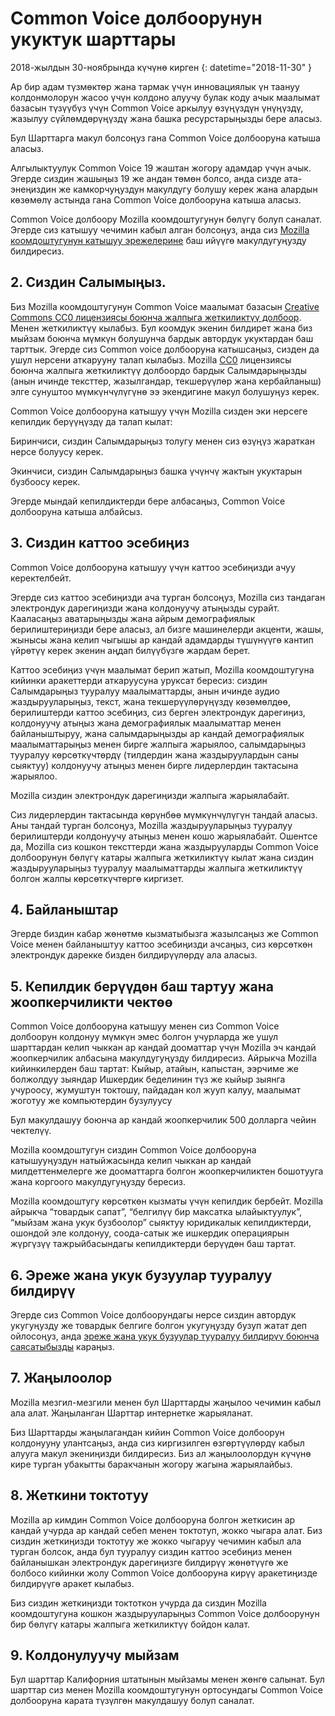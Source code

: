 # Common Voice долбоорунун укуктук шарттары 

2018-жылдын 30-ноябрында күчүнө кирген {: datetime="2018-11-30" }

Ар бир адам түзмөктөр жана тармак үчүн инновациялык үн таануу колдонмолорун жасоо үчүн колдоно алуучу булак коду ачык маалымат базасын түзүүбүз үчүн Common Voice аркылуу өзүңүздүн үнүңүздү, жазылуу сүйлөмдөрүңүздү жана башка ресурстарыңызды бере аласыз.

Бул Шарттарга макул болсоңуз гана Common Voice долбооруна катыша аласыз. 

 Алгылыктуулук
Common Voice 19 жаштан жогору адамдар үчүн ачык. Эгерде сиздин жашыңыз 19 же андан төмөн болсо, анда сизде ата-энеңиздин же камкорчуңуздун макулдугу болушу керек жана алардын көзөмөлү астында гана Common Voice долбооруна катыша аласыз. 

Common Voice долбоору Mozilla коомдоштугунун бөлүгү болуп саналат. Эгерде сиз катышуу чечимин кабыл алган болсоңуз, анда сиз [Mozilla коомдоштугунун катышуу эрежелерине](https://www.mozilla.org/en-US/about/governance/policies/participation/) баш ийүүгө макулдугуңузду билдиресиз. 

## 2. Сиздин Салымыңыз. 
Биз Mozillа коомдоштугунун Сommon Voice маалымат базасын [Creative Commons CC0 лицензиясы боюнча жалпыга жеткиликтүү долбоор](https://creativecommons.org/publicdomain/zero/1.0/). Mенен жеткиликтүү кылабыз. Бул коомдук экенин билдирет жана биз мыйзам боюнча мүмкүн болушунча бардык автордук укуктардан баш тарттык. Эгерде сиз Common voice долбооруна катышсаңыз, сизден да ушул нерсени аткарууну талап кылабыз. Mozilla [CC0](https://creativecommons.org/publicdomain/zero/1.0/) лицензиясы боюнча жалпыга жеткиликтүү долбоордо бардык Салымдарыңызды (анын ичинде тексттер, жазылгандар, текшерүүлөр жана кербайланыш) элге сунуштоо мүмкүнчүлүгүнө ээ экендигине макул болушуңуз керек. 

Common Voice долбооруна катышуу үчүн Mozilla сизден эки нерсеге кепилдик берүүңүздү да талап кылат: 

Биринчиси, cиздин Салымдарыңыз толугу менен сиз өзүңүз жараткан нерсе болуусу керек.

Экинчиси, сиздин Салымдарыңыз башка үчүнчү жактын укуктарын бузбоосу керек. 

Эгерде мындай кепилдиктерди бере албасаңыз, Common Voice долбооруна катыша албайсыз. 

## 3. Cиздин каттоо эсебиңиз
Common Voice долбооруна катышуу үчүн каттоо эсебиңизди ачуу керектелбейт. 

Эгерде сиз каттоо эсебиңизди ача турган болсоңуз, Mozilla сиз тандаган электрондук дарегиңизди жана колдонуучу атыңызды сурайт. Кааласаңыз аватарыңызды жана айрым демографиялык берилиштериңизди бере аласыз, ал бизге машинелерди акценти, жашы, жынысы жана келип чыгышы ар кандай адамдарды түшүнүүгө кантип үйрөтүү керек экенин аңдап билүүбүзгө жардам берет.

Каттоо эсебиңиз үчүн маалымат берип жатып, Mozilla коомдоштугуна кийинки аракеттерди аткаруусуна уруксат бересиз: 
сиздин Салымдарыңыз тууралуу маалыматтарды, анын ичинде аудио жаздырууларыңыз, текст, жана текшерүүлөрүңүздү көзөмөлдөө, 
берилиштерди каттоо эсебиңиз, сиз берген электрондук дарегиңиз, колдонуучу атыңыз жана демографиялык маалыматтар менен байланыштыруу, жана
cалымдарыңызды ар кандай демографиялык маалыматтарыңыз менен бирге жалпыга жарыялоо,
cалымдарыңыз тууралуу көрсөткүчтөрдү (тилдердин жана жаздыруулардын саны сыяктуу) колдонуучу атыңыз менен бирге лидерлердин тактасына жарыялоо.

Mozilla cиздин электрондук дарегиңизди жалпыга жарыялабайт. 

Cиз лидерлердин тактасында көрүнбөө мүмкүнчүлүгүн тандай аласыз. Аны тандай турган болсоңуз, Mozilla жаздырууларыңыз тууралуу берилиштерди колдонуучу атыңыз менен кошо жарыялабайт. Ошентсе да, Mozilla сиз кошкон тексттерди жана жаздырууларды Common Voice долбоорунун бөлүгү катары жалпыга жеткиликтүү кылат жана сиздин жаздырууларыңыз тууралуу маалыматтарды жалпыга жеткиликтүү болгон жалпы көрсөткүчтөргө киргизет.

## 4. Байланыштар
Эгерде биздин кабар жөнөтмө кызматыбызга жазылсаңыз же Common Voice менен байланыштуу каттоо эсебиңизди ачсаңыз, сиз көрсөткөн электрондук дарекке бизден билдирүүлөрдү ала аласыз. 

## 5. Кепилдик берүүдөн баш тартуу жана жоопкерчиликти чектөө

Common Voice долбооруна катышуу менен сиз Сommon Voice долбоорун колдонуу мүмкүн эмес болгон учурларда же ушул шарттардан келип чыккан ар кандай дооматтар үчүн Mozilla эч кандай жоопкерчилик албасына макулдугуңузду билдиресиз. Айрыкча Mozilla кийинкилерден баш тартат:
Кыйыр, атайын, капыстан, ээрчиме же болжолдуу зыяндар
Ишкердик беделинин түз же кыйыр зыянга учуроосу, жумуштун токтошу, пайдадан кол жууп калуу, маалымат жоготуу же компьютердин бузулуусу

Бул макулдашуу боюнча ар кандай жоопкерчилик 500 долларга чейин чектелүү. 

Mozilla коомдоштугун сиздин Common Voice долбооруна катышууңуздун натыйжасында келип чыккан ар кандай милдеттенмелерге же дооматтарга болгон жоопкерчиликтен бошотууга жана коргоого макулдугуңузду бересиз. 

Mozilla коомдоштугу көрсөткөн кызматы үчүн кепилдик бербейт. Mozilla айрыкча “товардык сапат”, “белгилүү бир максатка ылайыктуулук”, “мыйзам жана укук бузбоолор” cыяктуу юридикалык кепилдиктерди, ошондой эле колдонуу, соода-сатык же ишкердик операциярын жүргүзүү тажрыйбасындагы кепилдиктерди берүүдөн баш тартат. 

## 6. Эреже жана укук бузуулар тууралуу билдирүү
Эгерде сиз Common Voice долбоорундагы нерсе сиздин автордук укугуңузду же товардык белгиге болгон укугуңузду бузуп жатат деп ойлосоңуз, анда [эреже жана укук бузуулар тууралуу билдирүү боюнча саясатыбызды](https://www.mozilla.org/about/legal/report-infringement/) караңыз.

## 7. Жаңылоолор 
Mozilla мезгил-мезгили менен бул Шарттарды жаңылоо чечимин кабыл ала алат. Жаңыланган Шарттар интернетке жарыяланат. 

Биз Шарттарды жаңылагандан кийин Common Voice долбоорун колдонууну улантсаңыз, анда сиз киргизилген өзгөртүүлөрдү кабыл алууга макул экениңизди билдиресиз. Биз ал жаңылоолордун күчүнө кире турган убакытты баракчанын жогору жагына жарыялайбыз. 

## 8. Жеткини токтотуу 
Mozilla ар кимдин Common Voice долбооруна болгон жеткисин ар кандай учурда ар кандай себеп менен токтотуп, жокко чыгара алат. Биз сиздин жеткиңизди токтотуу же жокко чыгаруу чечимин кабыл ала турган болсок, анда бул тууралуу сиздин каттоо эсебиңиз менен байланышкан электрондук дарегиңизге билдирүү жөнөтүүгө же болбосо кийинки жолу Common Voice долбооруна кирүү аракетиңизде билдирүүгө аракет кылабыз. 

Биз сиздин жеткиңизди токтоткон учурда да cиздин Mozilla коомдоштугуна кошкон жаздырууларыңыз Common Voice долбоорунун бир бөлүгү катары жалпыга жеткиликтүү бойдон калат. 

## 9. Колдонулуучу мыйзам
Бул шарттар Калифорния штатынын мыйзамы менен жөнгө салынат. Бул шарттар сиз менен Mozilla коомдоштугунун ортосундагы Common Voice долбооруна карата түзүлгөн макулдашуу болуп саналат.
